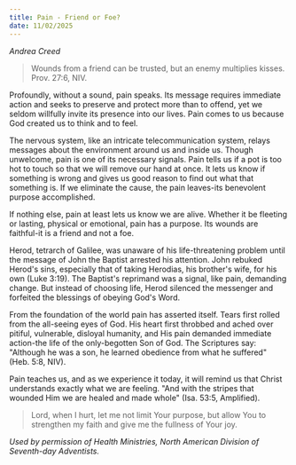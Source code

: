 ```yaml
---
title: Pain - Friend or Foe?
date: 11/02/2025
---
```


_Andrea Creed_

> <p></p>
> Wounds from a friend can be trusted, but an enemy multiplies kisses. Prov. 27:6, NIV.

Profoundly, without a sound, pain speaks. Its message requires immediate action and seeks to preserve and protect more than to offend, yet we seldom willfully invite its presence into our lives. Pain comes to us because God created us to think and to feel.

The nervous system, like an intricate telecommunication system, relays messages about the environment around us and inside us. Though unwelcome, pain is one of its necessary signals. Pain tells us if a pot is too hot to touch so that we will remove our hand at once. It lets us know if something is wrong and gives us good reason to find out what that something is. If we eliminate the cause, the pain leaves-its benevolent purpose accomplished.

If nothing else, pain at least lets us know we are alive. Whether it be fleeting or lasting, physical or emotional, pain has a purpose. Its wounds are faithful-it is a friend and not a foe.

Herod, tetrarch of Galilee, was unaware of his life-threatening problem until the message of John the Baptist arrested his attention. John rebuked Herod's sins, especially that of taking Herodias, his brother's wife, for his own (Luke 3:19). The Baptist's reprimand was a signal, like pain, demanding change. But instead of choosing life, Herod silenced the messenger and forfeited the blessings of obeying God's Word.

From the foundation of the world pain has asserted itself. Tears first rolled from the all-seeing eyes of God. His heart first throbbed and ached over pitiful, vulnerable, disloyal humanity, and His pain demanded immediate action-the life of the only-begotten Son of God. The Scriptures say: "Although he was a son, he learned obedience from what he suffered" (Heb. 5:8, NIV).

Pain teaches us, and as we experience it today, it will remind us that Christ understands exactly what we are feeling. "And with the stripes that wounded Him we are healed and made whole" (Isa. 53:5, Amplified).

> <callout></callout>
> Lord, when I hurt, let me not limit Your purpose, but allow You to strengthen my faith and give me the fullness of Your joy.

_Used by permission of Health Ministries, North American Division of Seventh-day Adventists._